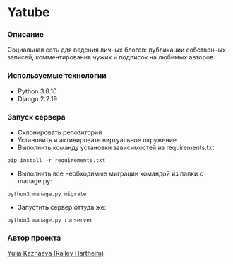 # Yatube
### Описание
Социальная сеть для ведения личных блогов: публикации собственных записей, комментирования чужих и подписок на любимых авторов.

### Используемые технологии
- Python 3.8.10
- Django 2.2.19

### Запуск сервера
- Склонировать репозиторий
- Установить и активировать виртуальное окружение
- Выполнить команду установки зависимостей из requirements.txt
```
pip install -r requirements.txt
```
- Выполнить все необходимые миграции командой из папки с manage.py:
```
python3 manage.py migrate
```
- Запустить сервер оттуда же:
```
python3 manage.py runserver
```

### Автор проекта
[Yulia Kazhaeva (Railey Hartheim)](https://github.com/RaileyHartheim)
